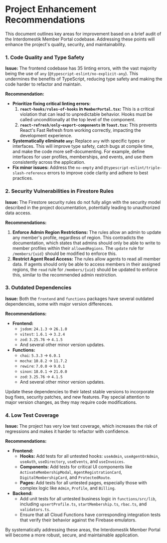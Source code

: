# Project Enhancement Recommendations

This document outlines key areas for improvement based on a brief audit of the Interdomestik Member Portal codebase. Addressing these points will enhance the project's quality, security, and maintainability.

### 1. Code Quality and Type Safety

**Issue:** The frontend codebase has 35 linting errors, with the vast majority being the use of `any` (`@typescript-eslint/no-explicit-any`). This undermines the benefits of TypeScript, reducing type safety and making the code harder to refactor and maintain.

**Recommendation:**
*   **Prioritize fixing critical linting errors:**
    1.  **`react-hooks/rules-of-hooks` in `MemberPortal.tsx`:** This is a critical violation that can lead to unpredictable behavior. Hooks must be called unconditionally at the top level of the component.
    2.  **`react-refresh/only-export-components` in `Toast.tsx`:** This prevents React's Fast Refresh from working correctly, impacting the development experience.
*   **Systematically eliminate `any`:** Replace `any` with specific types or interfaces. This will improve type safety, catch bugs at compile time, and make the code more self-documenting. For example, define interfaces for user profiles, memberships, and events, and use them consistently across the application.
*   **Fix minor issues:** Address the `no-empty` and `@typescript-eslint/triple-slash-reference` errors to improve code clarity and adhere to best practices.

### 2. Security Vulnerabilities in Firestore Rules

**Issue:** The Firestore security rules do not fully align with the security model described in the project documentation, potentially leading to unauthorized data access.

**Recommendations:**
1.  **Enforce Admin Region Restrictions:** The rules allow an admin to update any member's profile, regardless of region. This contradicts the documentation, which states that admins should only be able to write to member profiles within their `allowedRegions`. The `update` rule for `/members/{uid}` should be modified to enforce this.
2.  **Restrict Agent Read Access:** The rules allow agents to read all member data. If agents should only be able to access members in their assigned regions, the `read` rule for `/members/{uid}` should be updated to enforce this, similar to the recommended admin restriction.

### 3. Outdated Dependencies

**Issue:** Both the `frontend` and `functions` packages have several outdated dependencies, some with major version differences.

**Recommendations:**
*   **Frontend:**
    *   `jsdom`: `24.1.3` -> `26.1.0`
    *   `vitest`: `1.6.1` -> `3.2.4`
    *   `zod`: `3.25.76` -> `4.1.5`
    *   And several other minor version updates.
*   **Functions:**
    *   `chai`: `5.3.3` -> `6.0.1`
    *   `mocha`: `10.8.2` -> `11.7.2`
    *   `rewire`: `7.0.0` -> `9.0.1`
    *   `sinon`: `18.0.1` -> `21.0.0`
    *   `zod`: `3.25.76` -> `4.1.5`
    *   And several other minor version updates.

Update these dependencies to their latest stable versions to incorporate bug fixes, security patches, and new features. Pay special attention to major version changes, as they may require code modifications.

### 4. Low Test Coverage

**Issue:** The project has very low test coverage, which increases the risk of regressions and makes it harder to refactor with confidence.

**Recommendations:**
*   **Frontend:**
    *   **Hooks:** Add tests for all untested hooks: `useAdmin`, `useAgentOrAdmin`, `useAuth`, `useDirectory`, `useEvents`, and `useInvoices`.
    *   **Components:** Add tests for critical UI components like `ActivateMembershipModal`, `AgentRegistrationCard`, `DigitalMembershipCard`, and `ProtectedRoute`.
    *   **Pages:** Add tests for all untested pages, especially those with complex logic like `Admin`, `Profile`, and `Billing`.
*   **Backend:**
    *   Add unit tests for all untested business logic in `functions/src/lib`, including `upsertProfile.ts`, `startMembership.ts`, `rbac.ts`, and `validators.ts`.
    *   Ensure that all Cloud Functions have corresponding integration tests that verify their behavior against the Firebase emulators.

By systematically addressing these areas, the Interdomestik Member Portal will become a more robust, secure, and maintainable application.
